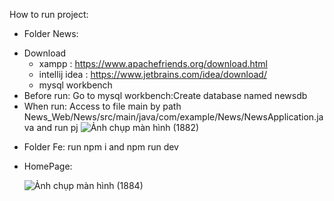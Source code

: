 How to run project:

- Folder News:
+ Download
  + xampp : https://www.apachefriends.org/download.html
  + intellij idea : https://www.jetbrains.com/idea/download/
  + mysql workbench
+ Before run:
Go to mysql workbench:Create database named newsdb
+ When run:
Access to file main by path News_Web/News/src/main/java/com/example/News/NewsApplication.java and run pj
![Ảnh chụp màn hình (1882)](https://github.com/user-attachments/assets/006e3b65-a188-4780-8485-e96531941567)

- Folder Fe: run npm i and npm run dev
- HomePage:

  ![Ảnh chụp màn hình (1884)](https://github.com/user-attachments/assets/9bae7dad-6722-4538-add6-d4ad517f743a)

